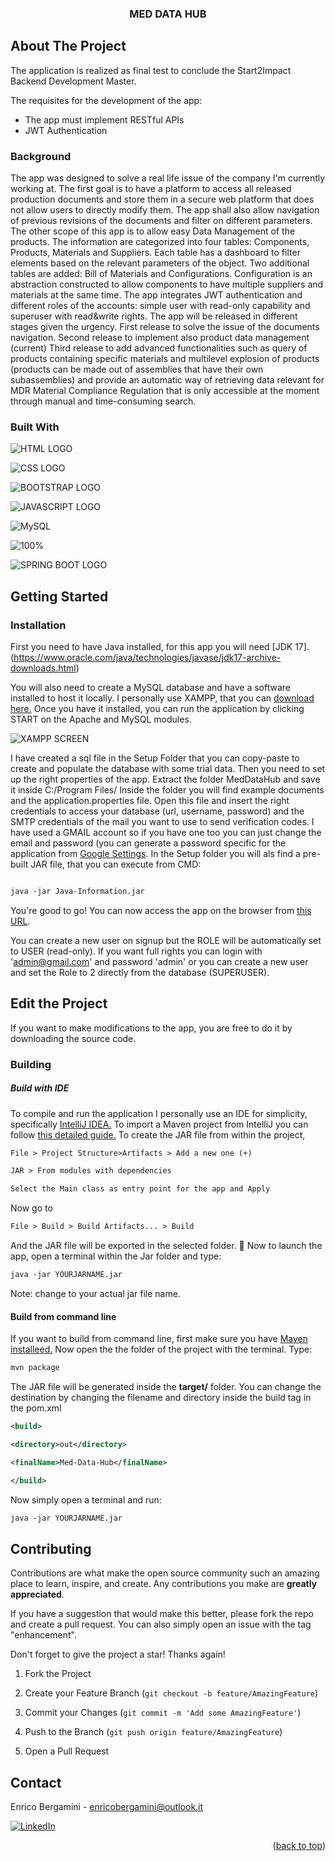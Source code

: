   
  


<a  name="readme-top"  id="readme-top"></a>

  

  
  

  

<h3  align="center">MED DATA HUB</h3>

  

  

<!-- ABOUT THE PROJECT -->

  

## About The Project

  

  
  
  

  

The application is realized as final test to conclude the  Start2Impact Backend Development Master.

  

  

The requisites for the development of the app: 
  

* The app must implement RESTful APIs
* JWT Authentication

### Background
The app was designed to solve a real life issue of the company I'm currently working at.
The first goal is to have a platform to access all released production documents and store them in a secure web platform that does not allow users to directly modify them.
The app shall also allow navigation of previous revisions of the documents and filter on different parameters.
The other scope of this app is to allow easy Data Management of the products.
The information are categorized into four tables: Components, Products, Materials and Suppliers.
Each table has a dashboard to filter elements based on the relevant parameters of the object.
Two additional tables are added: Bill of Materials and Configurations.
Configuration is an abstraction constructed to allow components to have multiple suppliers and materials at the same time.
The app integrates JWT authentication and different roles of the accounts: simple user with read-only capability and superuser with read&write rights.
The app will be released in different stages given the urgency.
First release to solve the issue of the documents navigation.
Second release to implement also product data management (current)
Third release to add advanced functionalities such as query of products containing specific materials and multilevel explosion of products (products can be made out of assemblies that have their own subassemblies) and provide an automatic way of retrieving data relevant for MDR Material Compliance Regulation that is only accessible at the moment through manual and time-consuming search.
  
  
  

  
  
  

  



  

  

### Built With

  
![HTML LOGO](https://img.shields.io/badge/HTML5-E34F26?style=for-the-badge&logo=HTML5&logoColor=FFF)

![CSS LOGO](https://img.shields.io/badge/CSS3-1572B6?style=for-the-badge&logo=CSS3)

![BOOTSTRAP LOGO](https://img.shields.io/badge/BOOTSTRAP-7952B3?style=for-the-badge&logo=Bootstrap&logoColor=FFF)


![JAVASCRIPT LOGO](https://img.shields.io/badge/Java-Script-F7DF1E?style=for-the-badge&logo=Javascript)

![MySQL](https://img.shields.io/badge/mysql-000000?style=for-the-badge&logo=mysql&logoColor=white)

  

![100% ](https://img.shields.io/badge/-JAVA-violet?style=for-the-badge)

  
  ![SPRING BOOT LOGO](https://img.shields.io/badge/Spring-BOOT-6DB33F?style=for-the-badge&logo=Spring-Boot&logoColor=FFF)
  
  
  
  
  
  

  
  
  

  

<!-- GETTING STARTED -->

  

## Getting Started

  

  

  
  

  

### Installation

First you need to have Java installed, for this app you will need [JDK 17].(https://www.oracle.com/java/technologies/javase/jdk17-archive-downloads.html)


You will also need to create a MySQL database and have a software installed to host it locally.
I personally use XAMPP, that you can  [download  here.](https://www.apachefriends.org/download)
Once you have it installed, you can run the application by clicking START on the Apache and MySQL modules.

  ![XAMPP SCREEN](https://i.postimg.cc/zfDb5csn/xampp.png)

I have created a sql file in the Setup Folder that you can copy-paste to create and populate the database with some trial data.
Then you need to set up the right properties of the app.
Extract the folder MedDataHub and save it inside C:/Program Files/
Inside the folder you will find example documents and the application.properties file.
Open this file and insert the right credentials to access your database (url, username, password) and the SMTP credentials of the mail you want to use to send verification codes.
I have used a GMAIL account so if you have one too you can just change the email and password (you can generate a password specific for the application from [Google Settings](https://myaccount.google.com/apppasswords).
In the Setup folder you will als find a pre-built JAR file, that you can execute from CMD:

```xml

java -jar Java-Information.jar

```

  

<!-- USAGE EXAMPLES -->

You're good to go! You can now access the app on the browser from [this URL](http://localhost:8080/app/).

You can create a new user on signup but the ROLE will be automatically set to USER (read-only).
 If you want full rights you can login with 'admin@gmail.com' and password 'admin' or you can create a new user and set the Role to 2 directly from the database (SUPERUSER).



## Edit the Project
If you want to make modifications to the app, you are free to do it by downloading the source code.


### Building
##### Build with IDE
To compile and run the application I personally use an IDE for simplicity, specifically  [IntelliJ IDEA.](https://www.jetbrains.com/idea/download/?section=windows)
To import a Maven project from IntelliJ you can follow [this detailed guide.](https://www.jetbrains.com/guide/java/tutorials/working-with-maven/importing-a-project/)
To create the JAR file from within the project,
```xml
File > Project Structure>Artifacts > Add a new one (+)
```
```xml
JAR > From modules with dependencies
```
```xml
Select the Main class as entry point for the app and Apply
```
Now go to 
```xml
File > Build > Build Artifacts... > Build
```
And the JAR file will be exported in the selected folder. 🎉
Now to launch the app, open a terminal within the Jar folder and type:
```xml
java -jar YOURJARNAME.jar
```
Note: change to your actual jar file name.
#### Build from command line
If you want to build from command line, first make sure you have [Maven installeed.](https://maven.apache.org/install.html)
Now open the the folder of the project with the terminal.
Type:
```xml
mvn package
```

The JAR file will be generated inside the **target/** folder.
You can change the destination by changing the filename and directory inside the build tag in the pom.xml
```xml
<build>

<directory>out</directory>

<finalName>Med-Data-Hub</finalName>

</build>
```
Now simply open a terminal and run:
```xml
java -jar YOURJARNAME.jar
```



## Contributing

  

  

Contributions are what make the open source community such an amazing place to learn, inspire, and create. Any contributions you make are **greatly appreciated**.

  

  

If you have a suggestion that would make this better, please fork the repo and create a pull request. You can also simply open an issue with the tag "enhancement".

  

Don't forget to give the project a star! Thanks again!

  

  

1. Fork the Project

  

2. Create your Feature Branch (`git checkout -b feature/AmazingFeature`)

  

3. Commit your Changes (`git commit -m 'Add some AmazingFeature'`)

  

4. Push to the Branch (`git push origin feature/AmazingFeature`)

  

5. Open a Pull Request

  

  
  
  

  
  
  

  

<!-- CONTACT -->

  

## Contact

  

  

Enrico Bergamini - enricobergamini@outlook.it

  

[![LinkedIn][linkedin-shield]][linkedin-url]

  

  

<p  align="right">(<a  href="#readme-top">back to top</a>)</p>

  
  

  
  

<!-- MARKDOWN LINKS & IMAGES -->

  

<!-- https://www.markdownguide.org/basic-syntax/#reference-style-links -->

  

[contributors-shield]: https://img.shields.io/github/contributors/othneildrew/Best-README-Template.svg?style=for-the-badge

  

[contributors-url]: https://github.com/othneildrew/Best-README-Template/graphs/contributors

  

[forks-shield]: https://img.shields.io/github/forks/othneildrew/Best-README-Template.svg?style=for-the-badge

  

[forks-url]: https://github.com/othneildrew/Best-README-Template/network/members

  

[stars-shield]: https://img.shields.io/github/stars/othneildrew/Best-README-Template.svg?style=for-the-badge

  

[stars-url]: https://github.com/othneildrew/Best-README-Template/stargazers

  

[issues-shield]: https://img.shields.io/github/issues/othneildrew/Best-README-Template.svg?style=for-the-badge

[HTML-url]: https://img.shields.io/badge/HTML5-E34F26?style=for-the-badge&logo=html5&logoColor=whit

[issues-url]: https://github.com/othneildrew/Best-README-Template/issues

  

[license-shield]: https://img.shields.io/github/license/othneildrew/Best-README-Template.svg?style=for-the-badge

  

[license-url]: https://github.com/othneildrew/Best-README-Template/blob/master/LICENSE.txt

  

[linkedin-shield]: https://img.shields.io/badge/-LinkedIn-black.svg?style=for-the-badge&logo=linkedin&colorB=555

  

[linkedin-url]: https://linkedin.com/in/enrico-bergamini

  

[product-screenshot]: images/screenshot.png

  

[Next.js]: https://img.shields.io/badge/next.js-000000?style=for-the-badge&logo=nextdotjs&logoColor=white

  

[Next-url]: https://nextjs.org/

  

[React.js]: https://img.shields.io/badge/React-20232A?style=for-the-badge&logo=react&logoColor=61DAFB

  

[React-url]: https://reactjs.org/

  

[Vue.js]: https://img.shields.io/badge/Vue.js-35495E?style=for-the-badge&logo=vuedotjs&logoColor=4FC08D

  

[Vue-url]: https://vuejs.org/

  

[Angular.io]: https://img.shields.io/badge/Angular-DD0031?style=for-the-badge&logo=angular&logoColor=white

  

[Angular-url]: https://angular.io/

  

[Svelte.dev]: https://img.shields.io/badge/Svelte-4A4A55?style=for-the-badge&logo=svelte&logoColor=FF3E00

  

[Svelte-url]: https://svelte.dev/

  

[Laravel.com]: https://img.shields.io/badge/Laravel-FF2D20?style=for-the-badge&logo=laravel&logoColor=white

  

[Laravel-url]: https://laravel.com

  

[Bootstrap.com]: https://img.shields.io/badge/Bootstrap-563D7C?style=for-the-badge&logo=bootstrap&logoColor=white

  

[Bootstrap-url]: https://getbootstrap.com

  

[JQuery.com]: https://img.shields.io/badge/jQuery-0769AD?style=for-the-badge&logo=jquery&logoColor=white

  

[JQuery-url]: https://jquery.com

[CSS-url]: https://img.shields.io/badge/CSS3-1572B6?style=for-the-badge&logo=css3&logoColor=whit

[JAVASCRIPT-url]: https://img.shields.io/badge/JavaScript-F7DF1E?style=for-the-badge&logo=javascript&logoColor=black
